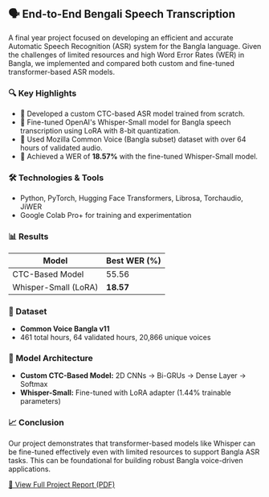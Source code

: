 ## 🗣️ End-to-End Bengali Speech Transcription

A final year project focused on developing an efficient and accurate Automatic Speech Recognition (ASR) system for the Bangla language. Given the challenges of limited resources and high Word Error Rates (WER) in Bangla, we implemented and compared both custom and fine-tuned transformer-based ASR models.

### 🔍 Key Highlights
- 📌 Developed a custom CTC-based ASR model trained from scratch.
- 📌 Fine-tuned OpenAI's Whisper-Small model for Bangla speech transcription using LoRA with 8-bit quantization.
- 📌 Used Mozilla Common Voice (Bangla subset) dataset with over 64 hours of validated audio.
- 📌 Achieved a WER of **18.57%** with the fine-tuned Whisper-Small model.

### 🛠️ Technologies & Tools
- Python, PyTorch, Hugging Face Transformers, Librosa, Torchaudio, JiWER
- Google Colab Pro+ for training and experimentation

### 📊 Results
| Model                | Best WER (%) |
|---------------------|--------------|
| CTC-Based Model     | 55.56        |
| Whisper-Small (LoRA)| **18.57**    |

### 📂 Dataset
- **Common Voice Bangla v11**
- 461 total hours, 64 validated hours, 20,866 unique voices

### 🤖 Model Architecture
- **Custom CTC-Based Model:** 2D CNNs → Bi-GRUs → Dense Layer → Softmax
- **Whisper-Small:** Fine-tuned with LoRA adapter (1.44% trainable parameters)

### 📈 Conclusion
Our project demonstrates that transformer-based models like Whisper can be fine-tuned effectively even with limited resources to support Bangla ASR tasks. This can be foundational for building robust Bangla voice-driven applications.

[📄 View Full Project Report (PDF)](https://github.com/shakhawat-hossain4/Bangla-STT-Transcriber%28/blob/main/CSE_465_final%20Project%20Report.pdf)



